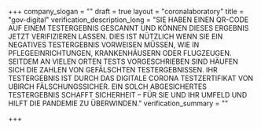 +++
company_slogan = ""
draft = true
layout = "coronalaboratory"
title = "gov-digital"
verification_description_long = "SIE HABEN EINEN QR-CODE AUF EINEM TESTERGEBNIS GESCANNT UND KÖNNEN DIESES ERGEBNIS JETZT VERIFIZIEREN LASSEN. DIES IST NÜTZLICH WENN SIE EIN NEGATIVES TESTERGEBNIS VORWEISEN MÜSSEN, WIE IN PFLEGEEINRICHTUNGEN, KRANKENHÄUSERN ODER FLUGZEUGEN. SEITDEM AN VIELEN ORTEN TESTS VORGESCHRIEBEN SIND HÄUFEN SICH DIE ZAHLEN VON GEFÄLSCHTEN TESTERGEBNISSEN. IHR TESTERGEBNIS IST DURCH DAS DIGITALE CORONA TESTZERTIFIKAT VON UBIRCH FÄLSCHUNGSSICHER. EIN SOLCH ABGESICHERTES TESTERGEBNIS SCHAFFT SICHERHEIT – FÜR SIE UND IHR UMFELD UND HILFT DIE PANDEMIE ZU ÜBERWINDEN."
verification_summary = ""

+++
